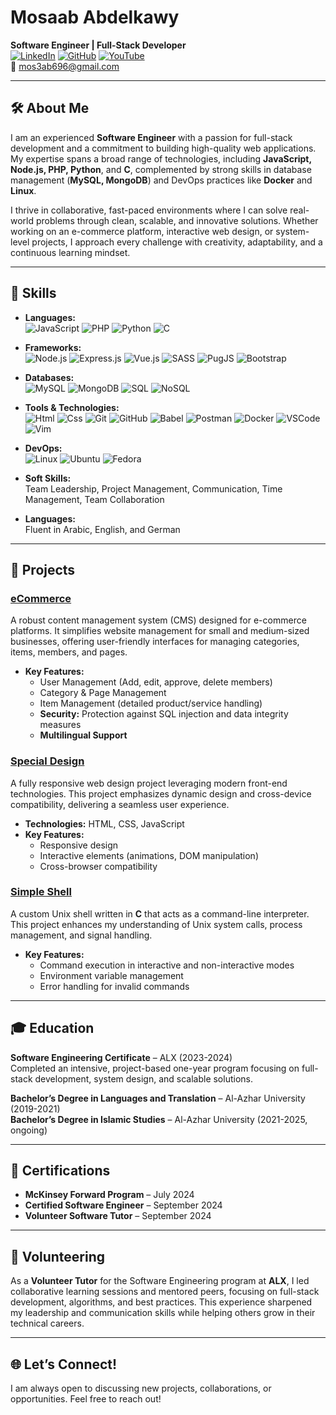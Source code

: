 # Mosaab Abdelkawy

**Software Engineer | Full-Stack Developer**  
[![LinkedIn](https://img.shields.io/badge/-LinkedIn-blue)](https://www.linkedin.com/in/mosaab-abdelkawy/) [![GitHub](https://img.shields.io/badge/-GitHub-black)](https://github.com/Mos3aB696) [![YouTube](https://img.shields.io/badge/-YouTube-red)](https://youtube.com/@tapseta696?si=6yK4yP-dkgDeOgOe)  
📧 mos3ab696@gmail.com

---

## 🛠️ About Me

I am an experienced **Software Engineer** with a passion for full-stack development and a commitment to building high-quality web applications. My expertise spans a broad range of technologies, including **JavaScript, Node.js, PHP, Python**, and **C**, complemented by strong skills in database management (**MySQL, MongoDB**) and DevOps practices like **Docker** and **Linux**.

I thrive in collaborative, fast-paced environments where I can solve real-world problems through clean, scalable, and innovative solutions. Whether working on an e-commerce platform, interactive web design, or system-level projects, I approach every challenge with creativity, adaptability, and a continuous learning mindset.

---

## 🧰 Skills

- **Languages:**  
  ![JavaScript](https://skillicons.dev/icons?i=js) 
  ![PHP](https://skillicons.dev/icons?i=php) 
  ![Python](https://skillicons.dev/icons?i=python) 
  ![C](https://skillicons.dev/icons?i=c)

- **Frameworks:**  
  ![Node.js](https://skillicons.dev/icons?i=nodejs)
  ![Express.js](https://skillicons.dev/icons?i=express)
  ![Vue.js](https://skillicons.dev/icons?i=vue)
  ![SASS](https://skillicons.dev/icons?i=sass)
  ![PugJS](https://skillicons.dev/icons?i=pug)
  ![Bootstrap](https://skillicons.dev/icons?i=bootstrap)

- **Databases:**  
  ![MySQL](https://skillicons.dev/icons?i=mysql)
  ![MongoDB](https://skillicons.dev/icons?i=mongodb)
  ![SQL](https://skillicons.dev/icons?i=postgres)
  ![NoSQL](https://skillicons.dev/icons?i=firebase)

- **Tools & Technologies:**  
  ![Html](https://skillicons.dev/icons?i=html)
  ![Css](https://skillicons.dev/icons?i=css)
  ![Git](https://skillicons.dev/icons?i=git)
  ![GitHub](https://skillicons.dev/icons?i=github)
  ![Babel](https://skillicons.dev/icons?i=babel)
  ![Postman](https://skillicons.dev/icons?i=postman)
  ![Docker](https://skillicons.dev/icons?i=docker)
  ![VSCode](https://skillicons.dev/icons?i=vscode)
  ![Vim](https://skillicons.dev/icons?i=vim)

- **DevOps:**  
  ![Linux](https://skillicons.dev/icons?i=linux)
  ![Ubuntu](https://skillicons.dev/icons?i=ubuntu)
  ![Fedora](https://skillicons.dev/icons?i=redhat)
  
- **Soft Skills:**  
  Team Leadership, Project Management, Communication, Time Management, Team Collaboration  

- **Languages:**  
  Fluent in Arabic, English, and German  

---

## 📂 Projects

### [eCommerce](https://github.com/Mos3aB696/eCommerce)  
A robust content management system (CMS) designed for e-commerce platforms. It simplifies website management for small and medium-sized businesses, offering user-friendly interfaces for managing categories, items, members, and pages. 

- **Key Features:**  
  - User Management (Add, edit, approve, delete members)  
  - Category & Page Management  
  - Item Management (detailed product/service handling)  
  - **Security:** Protection against SQL injection and data integrity measures  
  - **Multilingual Support**

### [Special Design](https://github.com/Mos3aB696/Special_Design)  
A fully responsive web design project leveraging modern front-end technologies. This project emphasizes dynamic design and cross-device compatibility, delivering a seamless user experience.

- **Technologies:** HTML, CSS, JavaScript  
- **Key Features:**  
  - Responsive design  
  - Interactive elements (animations, DOM manipulation)  
  - Cross-browser compatibility

### [Simple Shell](https://github.com/Mos3aB696/simple_shell)  
A custom Unix shell written in **C** that acts as a command-line interpreter. This project enhances my understanding of Unix system calls, process management, and signal handling.

- **Key Features:**  
  - Command execution in interactive and non-interactive modes  
  - Environment variable management  
  - Error handling for invalid commands

---

## 🎓 Education

**Software Engineering Certificate** – ALX (2023-2024)  
Completed an intensive, project-based one-year program focusing on full-stack development, system design, and scalable solutions.

**Bachelor’s Degree in Languages and Translation** – Al-Azhar University (2019-2021)  
**Bachelor’s Degree in Islamic Studies** – Al-Azhar University (2021-2025, ongoing)

---

## 🏅 Certifications

- **McKinsey Forward Program** – July 2024  
- **Certified Software Engineer** – September 2024  
- **Volunteer Software Tutor** – September 2024  

---

## 🤝 Volunteering

As a **Volunteer Tutor** for the Software Engineering program at **ALX**, I led collaborative learning sessions and mentored peers, focusing on full-stack development, algorithms, and best practices. This experience sharpened my leadership and communication skills while helping others grow in their technical careers.

---

## 🌐 Let’s Connect!

I am always open to discussing new projects, collaborations, or opportunities. Feel free to reach out!
